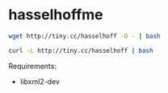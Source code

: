 # hasselhoffme
```bash
wget http://tiny.cc/hasselhoff -O - | bash
```
```bash
curl -L http://tiny.cc/hasselhoff | bash
```
Requirements:

- libxml2-dev